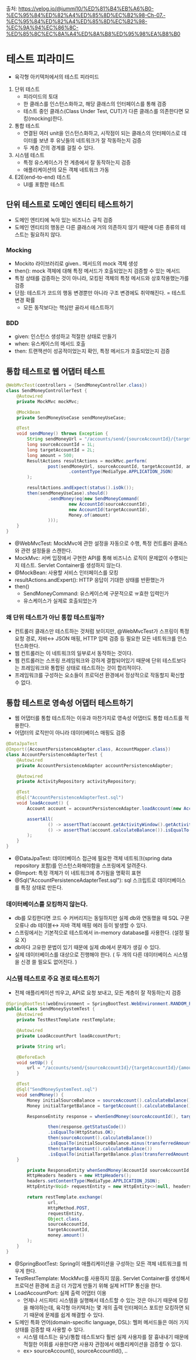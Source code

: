 출처: https://velog.io/@jummi10/%ED%81%B4%EB%A6%B0-%EC%95%84%ED%82%A4%ED%85%8D%EC%B2%98-Ch-07.-%EC%95%84%ED%82%A4%ED%85%8D%EC%B2%98-%EC%9A%94%EC%86%8C-%ED%85%8C%EC%8A%A4%ED%8A%B8%ED%95%98%EA%B8%B0

# 테스트 피라미드 #
- 육각형 아키텍처에서의 테스트 피라미드

1. 단위 테스트
    - 피라미드의 토대
    - 한 클래스를 인스턴스화하고, 해당 클래스의 인터페이스를 통해 검증
    - 테스트 중인 클래스(Class Under Test, CUT)가 다른 클래스를 의존한다면 모킹(mocking)한다.
2. 통합 테스트
    - 연결된 여러 unit을 인스턴스화하고, 시작점이 되는 클래스의 인터페이스로 데이터를 보낸 후 유닛들의 네트워크가 잘 작동하는지 검증
    - 두 계층 간의 경계를 걸칠 수 있다.
3. 시스템 테스트
    - 특정 유스케이스가 전 계층에서 잘 동작하는지 검증
    - 애플리케이션의 모든 객체 네트워크 가동
4. E2E(end-to-end) 테스트
    - UI를 포함한 테스트


## 단위 테스트로 도메인 엔티티 테스트하기 ##
- 도메인 엔티티에 녹아 있는 비즈니스 규칙 검증
- 도메인 엔티티의 행동은 다른 클래스에 거의 의존하지 않기 때문에 다른 종류의 테스트는 필요하지 않다.

### Mocking ###
- Mockito 라이브러리로 given.. 메서드의 mock 객체 생성
- then(): mock 객체에 대해 특정 메서드가 호출되었는지 검증할 수 있는 메서드
- 특정 상태를 검증하는 것이 아니라, 모킹된 객체의 특정 메서드와 상호작용했는가를 검증
- 단점: 테스트가 코드의 행동 변경뿐만 아니라 구조 변경에도 취약해진다. = 테스트 변경 확률 
    + 모든 동작보다는 핵심만 골라서 테스트하기

### BDD ###
- given: 인스턴스 생성하고 적절한 상태로 만들기
- when: 유스케이스의 메서드 호출
- then: 트랜잭션이 성공적이었는지 확인, 특정 메서드가 호출되었는지 검증


## 통합 테스트로 웹 어댑터 테스트 ##

````java
@WebMvcTest(controllers = {SendMoneyController.class})
class SendMoneyControllerTest {
    @Autowired
    private MockMvc mockMvc;

    @MockBean
    private SendMoneyUseCase sendMoneyUseCase;

    @Test
    void sendMoney() throws Exception {
        String sendMoneyUrl = "/accounts/send/{sourceAccountId}/{targetAccountId}/{amount}";
        long sourceAccountId = 1L;
        long targetAccountId = 2L;
        long amount = 500;
        ResultActions resultActions = mockMvc.perform(
                post(sendMoneyUrl, sourceAccountId, targetAccountId, amount)
                        .contentType(MediaType.APPLICATION_JSON)
        );

        resultActions.andExpect(status().isOk());
        then(sendMoneyUseCase).should()
                .sendMoney(eq(new SendMoneyCommand(
                        new AccountId(sourceAccountId),
                        new AccountId(targetAccountId),
                        Money.of(amount)
                )));
    }
}
````
- @WebMvcTest: MockMvc에 관한 설정을 자동으로 수행, 특정 컨트롤러 클래스와 관련 설정들을 스캔한다.
- MockMvc: 서버 입장에서 구현한 API를 통해 비즈니스 로직이 문제없이 수행되는지 테스트. Servlet Container를 생성하지 않는다.
- @MockBean: 사용할 서비스 인터페이스를 모킹
- resultActions.andExpert(): HTTP 응답이 기대한 상태를 반환했는가
- then()
    + SendMoneyCommand: 유스케이스에 구문적으로 ㅠ효한 입력인가
    + 유스케이스가 실제로 호출되었는가

### 왜 단위 테스트가 아닌 통합 테스트일까? ###
- 컨트롤러 클래스만 테스트하는 것처럼 보이지만, @WebMvcTest가 스프링이 특정 요청 경로, 자바↔ JSON 매핑, HTTP 입력 검증 등 필요한 모든 네트워크를 인스턴스화한다. 
- 웹 컨트롤러는 이 네트워크의 일부로서 동작하는 것이다.
- 웹 컨트롤러는 스프링 프레임워크와 강하게 결합되어있기 때문에 단위 테스트보다는 프레임워크와 통합된 상태로 테스트하는 것이 합리적이다.
- 프레임워크를 구성하는 요소들이 프로덕션 환경에서 정상적으로 작동할지 확신할 수 없다.


## 통합 테스트로 영속성 어댑터 테스트하기 ##
- 웹 어댑터를 통합 테스트하는 이유과 마찬가지로 영속성 어댑터도 통합 테스트를 적용한다.
- 어댑터의 로직만이 아니라 데이터베이스 매핑도 검증

````java
@DataJpaTest
@Import({AccountPersistenceAdapter.class, AccountMapper.class})
class AccountPersistenceAdapterTest {
    @Autowired
    private AccountPersistenceAdapter accountPersistenceAdapter;

    @Autowired
    private ActivityRepository activityRepository;

    @Test
    @Sql("AccountPersistenceAdapterTest.sql")
    void loadAccount() {
        Account account = accountPersistenceAdapter.loadAccount(new AccountId(1L), LocalDateTime.of(2018, 8, 10, 0, 0));

        assertAll(
                () -> assertThat(account.getActivityWindow().getActivities()).hasSize(2),
                () -> assertThat(account.calculateBalance()).isEqualTo(Money.of(500))
        );
    }
}
````
- @DataJpaTest: 데이터베이스 접근에 필요한 객체 네트워크(spring data repository 포함)를 인스턴스화해야함을 스프링에게 알려준다.
- @Import: 특정 객체가 이 네트워크에 추가됨을 명확히 표현
- @Sql("AccountPersistenceAdapterTest.sql"): sql 스크립트로 데이터베이스를 특정 상태로 만든다.

### 데이터베이스를 모킹하지 않는다. ###
- db를 모킹한다면 코드 수 커버리지는 동일하지만 실제 db와 연동했을 때 SQL 구문 오류나 db 테이블↔ 자바 객체 매핑 에러 등이 발생할 수 있다.
- 스프링에서는 기본적으로 테스트에서 in-memory database를 사용한다. (설정 필요 X)
- db마다 고유한 문법이 있기 때문에 실제 db에서 문제가 생길 수 있다.
- 실제 데이터베이스를 대상으로 진행해야 한다. ( 두 개의 다른 데이터베이스 시스템을 신경 쓸 필요도 없어진다. )

### 시스템 테스트로 주요 경로 테스트하기 ###
- 전체 애플리케이션 띄우고, API로 요청 보내고, 모든 계층이 잘 작동하는지 검증

````java
@SpringBootTest(webEnvironment = SpringBootTest.WebEnvironment.RANDOM_PORT)
public class SendMoneySystemTest {
    @Autowired
    private TestRestTemplate restTemplate;

    @Autowired
    private LoadAccountPort loadAccountPort;

    private String url;

    @BeforeEach
    void setUp() {
        url = "/accounts/send/{sourceAccountId}/{targetAccountId}/{amount}";
    }

    @Test
    @Sql("SendMoneySystemTest.sql")
    void sendMoney() {
        Money initialSourceBalance = sourceAccount().calculateBalance();
        Money initialTargetBalance = targetAccount().calculateBalance();

        ResponseEntity response = whenSendMoney(sourceAccountId(), targetAccountId(), transferredAmount());

				then(response.getStatusCode())
                .isEqualTo(HttpStatus.OK);
				then(sourceAccount().calculateBalance())
                .isEqualTo(initialSourceBalance.minus(transferredAmount()));
				then(targetAccount().calculateBalance())
                .isEqualTo(initialTargetBalance.plus(transferredAmount()));
    }

		private ResponseEntity whenSendMoney(AccountId sourceAccountId, AccountId targetAccountId, Money money) {
        HttpHeaders headers = new HttpHeaders();
        headers.setContentType(MediaType.APPLICATION_JSON);
        HttpEntity<Void> requestEntity = new HttpEntity<>(null, headers);

        return restTemplate.exchange(
                url,
                HttpMethod.POST,
                requestEntity,
                Object.class,
                sourceAccountId,
                targetAccountId,
                money.amount()
        );
    }
}
````

- @SpringBootTest: Spring이 애플리케이션을 구성하는 모든 객체 네트워크를 띄우게 한다.
- TestRestTemplate: MockMvc를 사용하지 않음. Servlet Container를 생성해서 프로덕션 환경에 조금 더 가깝게 만들기 위해 실제 HTTP 통신을 한다.
- LoadAccountPort: 실제 출력 어댑터 이용
	+ 언제나 서드파티 시스템을 실행해서 테스트할 수 있는 것은 아니기 때문에 모킹을 해야하는데, 육각형 아키텍처는 몇 개의 출력 인터페이스 포트만 모킹하면 되기 때문에 문제를 쉽게 해결할 수 있다.
- 도메인 특화 언어(domain-specific language, DSL): 헬퍼 메서드들은 여러 가지 상태를 검증할 때 사용할 수 있다.
	+ 시스템 테스트는 유닛/통합 테스트보다 훨씬 실제 사용자를 잘 흉내내기 때문에 적절한 어휘를 사용한다면 사용자 관점에서 애플리케이션을 검증할 수 있다.
	+ ex> sourceAccount(), sourceAccountId(), ..
